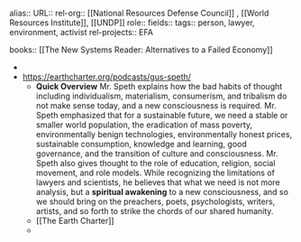 alias::
URL::
rel-org:: [[National Resources Defense Council]] , [[World Resources Institute]], [[UNDP]] 
role::
fields::
tags:: person, lawyer, environment, activist
rel-projects:: EFA

books:: [[The New Systems Reader: Alternatives to a Failed Economy]]

-
- https://earthcharter.org/podcasts/gus-speth/
	- **Quick Overview**
	  Mr. Speth explains how the bad habits of thought including individualism, materialism, consumerism, and tribalism do not make sense today, and a new consciousness is required. Mr. Speth emphasized that for a sustainable future, we need a stable or smaller world population, the eradication of mass poverty, environmentally benign technologies, environmentally honest prices, sustainable consumption, knowledge and learning, good governance, and the transition of culture and consciousness. Mr. Speth also gives thought to the role of education, religion, social movement, and role models. While recognizing the limitations of lawyers and scientists, he believes that what we need is not more analysis, but a **spiritual awakening** to a new consciousness, and so we should bring on the preachers, poets, psychologists, writers, artists, and so forth to strike the chords of our shared humanity.
	- [[The Earth Charter]]
	-